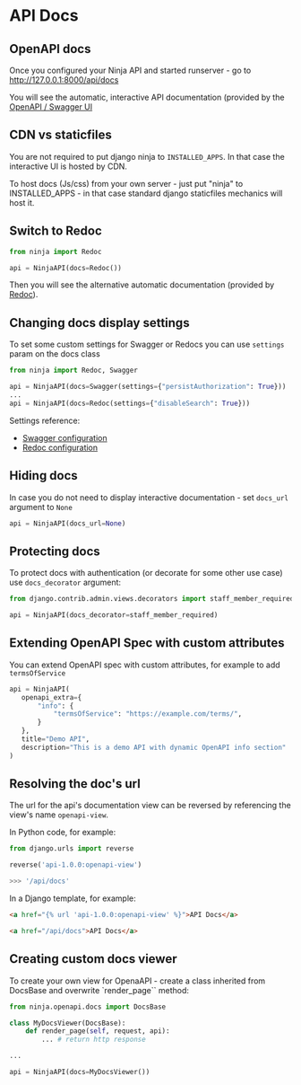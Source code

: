 # API Docs

## OpenAPI docs

Once you configured your Ninja API and started runserver -  go to <a href="http://127.0.0.1:8000/api/docs" target="_blank">http://127.0.0.1:8000/api/docs</a>

You will see the automatic, interactive API documentation (provided by the <a href="https://github.com/swagger-api/swagger-ui" target="_blank">OpenAPI / Swagger UI</a>


## CDN vs staticfiles

You are not required to put django ninja to `INSTALLED_APPS`. In that case the interactive UI is hosted by CDN.

To host docs (Js/css) from your own server - just put "ninja" to INSTALLED_APPS - in that case standard django staticfiles mechanics will host it.

## Switch to Redoc


```python
from ninja import Redoc

api = NinjaAPI(docs=Redoc())

```

Then you will see the alternative automatic documentation (provided by <a href="https://github.com/Redocly/redoc" target="_blank">Redoc</a>).

## Changing docs display settings

To set some custom settings for Swagger or Redocs you can use `settings` param on the docs class

```python
from ninja import Redoc, Swagger

api = NinjaAPI(docs=Swagger(settings={"persistAuthorization": True}))
...
api = NinjaAPI(docs=Redoc(settings={"disableSearch": True}))

```

Settings reference:

 - [Swagger configuration](https://swagger.io/docs/open-source-tools/swagger-ui/usage/configuration/)
 - [Redoc configuration](https://redocly.com/docs/api-reference-docs/configuration/functionality/)



## Hiding docs

In case you do not need to display interactive documentation - set `docs_url` argument to `None`

```python
api = NinjaAPI(docs_url=None)
```

## Protecting docs

To protect docs with authentication (or decorate for some other use case) use `docs_decorator` argument:

```python
from django.contrib.admin.views.decorators import staff_member_required

api = NinjaAPI(docs_decorator=staff_member_required)
```

## Extending OpenAPI Spec with custom attributes

You can extend OpenAPI spec with custom attributes, for example to add `termsOfService`

```python
api = NinjaAPI(
   openapi_extra={
       "info": {
           "termsOfService": "https://example.com/terms/",
       }
   },
   title="Demo API",
   description="This is a demo API with dynamic OpenAPI info section"
)
```

## Resolving the doc's url

The url for the api's documentation view can be reversed by referencing the view's name `openapi-view`.

In Python code, for example:
```python
from django.urls import reverse

reverse('api-1.0.0:openapi-view')

>>> '/api/docs'
```

In a Django template, for example:
```Html
<a href="{% url 'api-1.0.0:openapi-view' %}">API Docs</a>

<a href="/api/docs">API Docs</a>
```

## Creating custom docs viewer

To create your own view for OpenaAPI - create a class inherited from DocsBase and overwrite `render_page`` method:

```python
from ninja.openapi.docs import DocsBase

class MyDocsViewer(DocsBase):
    def render_page(self, request, api):
        ... # return http response

...

api = NinjaAPI(docs=MyDocsViewer())

```
